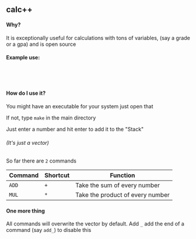 ## calc++

#### Why?
It is exceptionally useful for calculations with tons of variables, (say a grade or a gpa) and is open source

#### Example use:
```




```

#### How do I use it?

You might have an executable for your system just open that

If not, type `make` in the main directory

Just enter a number and hit enter to add it to the "Stack"
###### (It's just a vector)

So far there are `2` commands

| Command | Shortcut | Function |
|---------|----------|----------|
| `ADD` | `+` | Take the sum of every number |
| `MUL` | `*` | Take the product of every number |

#### One more thing
All commands will overwrite the vector by default. Add `_` add the end of a command (say `add_`) to disable this
